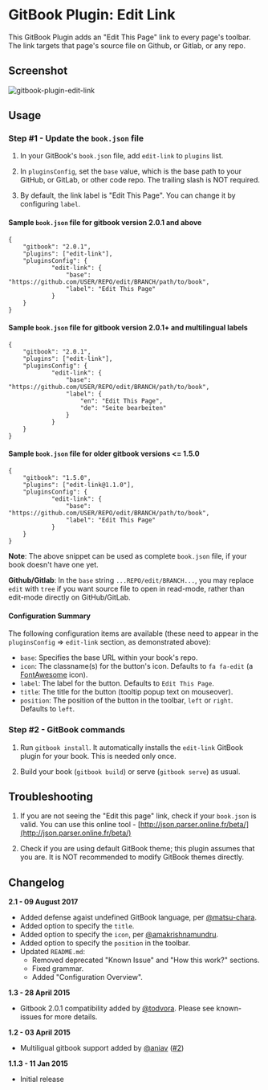 GitBook Plugin: Edit Link
=========================

This GitBook Plugin adds an "Edit This Page" link to every page's
toolbar. The link targets that page's source file on Github, or Gitlab,
or any repo.

## Screenshot

![gitbook-plugin-edit-link](https://cloud.githubusercontent.com/assets/4115/5695161/f5b79002-99b8-11e4-821a-d2af6c729348.png)

## Usage

### Step #1 - Update the `book.json` file

1. In your GitBook's `book.json` file, add `edit-link` to `plugins` list.

2. In `pluginsConfig`, set the `base` value, which is the base path to your
   GitHub, or GitLab, or other code repo. The trailing slash is NOT required.

3. By default, the link label is "Edit This Page". You can change it by
   configuring `label`.

#### Sample `book.json` file for gitbook version 2.0.1 and above

```
{
    "gitbook": "2.0.1",
    "plugins": ["edit-link"],
    "pluginsConfig": {
            "edit-link": {
                "base": "https://github.com/USER/REPO/edit/BRANCH/path/to/book",
                "label": "Edit This Page"
            }
    }
}
```

#### Sample `book.json` file for gitbook version 2.0.1+ and multilingual labels

```
{
    "gitbook": "2.0.1",
    "plugins": ["edit-link"],
    "pluginsConfig": {
            "edit-link": {
                "base": "https://github.com/USER/REPO/edit/BRANCH/path/to/book",
                "label": {
                    "en": "Edit This Page",
                    "de": "Seite bearbeiten"
                }
            }
    }
}
```

#### Sample `book.json` file for older gitbook versions <= 1.5.0

```
{
    "gitbook": "1.5.0",
    "plugins": ["edit-link@1.1.0"],
    "pluginsConfig": {
            "edit-link": {
                "base": "https://github.com/USER/REPO/edit/BRANCH/path/to/book",
                "label": "Edit This Page"
            }
    }
}
```

**Note**: The above snippet can be used as complete `book.json` file, if
your book doesn't have one yet.

**Github/Gitlab**: In the `base` string `...REPO/edit/BRANCH...`, you
may replace `edit` with `tree` if you want source file to open in
read-mode, rather than edit-mode directly on GitHub/GitLab.

#### Configuration Summary

The following configuration items are available (these need to appear in
the `pluginsConfig` => `edit-link` section, as demonstrated above):

- `base`:     Specifies the base URL within your book's repo.
- `icon`:     The classname(s) for the button's icon. Defaults to
              `fa fa-edit` (a [FontAwesome](http://fontawesome.io/icons/)
              icon).
- `label`:    The label for the button. Defaults to `Edit This Page`.
- `title`:    The title for the button (tooltip popup text on mouseover).
- `position`: The position of the button in the toolbar, `left` or
              `right`. Defaults to `left`.

### Step #2 - GitBook commands

1. Run `gitbook install`. It automatically installs the `edit-link`
   GitBook plugin for your book. This is needed only once.

2. Build your book (`gitbook build`) or serve (`gitbook serve`) as usual.


## Troubleshooting

1. If you are not seeing the "Edit this page" link, check if your
   `book.json` is valid. You can use this online tool -
   [http://json.parser.online.fr/beta/](http://json.parser.online.fr/beta/)

2. Check if you are using default GitBook theme; this plugin assumes
   that you are. It is NOT recommended to modify GitBook themes
   directly.


## Changelog

**2.1 - 09 August 2017**

- Added defense agaist undefined GitBook language, per
  [@matsu-chara](https://github.com/matsu-chara/gitbook-plugin-edit-link/commit/5ebbd9f0b813df974c881753c56b81d529476699).
- Added option to specify the `title`.
- Added option to specify the `icon`, per
  [@amakrishnamundru](https://github.com/ramakrishnamundru/gitbook-plugin-edit-link/commit/46c29089afc70db65aba6c07c7302a1c341f3560).
- Added option to specify the `position` in the toolbar.
- Updated `README.md`:
  - Removed deprecated "Known Issue" and "How this work?" sections.
  - Fixed grammar.
  - Added "Configuration Overview".

**1.3 - 28 April 2015**

- Gitbook 2.0.1 compatibility added by [@todvora](https://github.com/rtCamp/gitbook-plugin-edit-link/pull/4). Please see known-issues for more details.

**1.2 - 03 April 2015**

- Multiligual gitbook support added by [@aniav](https://github.com/aniav) ([#2](https://github.com/rtCamp/gitbook-plugin-edit-link/pull/2))

**1.1.3 - 11 Jan 2015**

- Initial release
